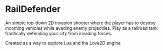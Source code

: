 # RailDefender

An simple top-down 2D invasion shooter where the player has to destroy incoming vehicles while evading enemy projectiles. Play as a railroad tank frantically defending your city from invading forces.

Created as a way to explore Lua and the Love2D engine
